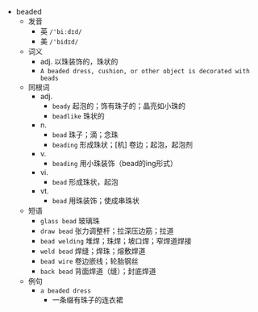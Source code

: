 - beaded
  - 发音
    - 英 `/'biːdɪd/`
    - 美 `/'bidɪd/`
  - 词义
    - adj. 以珠装饰的，珠状的
    - `A beaded dress, cushion, or other object is decorated with beads`
  - 同根词
    - adj.
      - `beady` 起泡的；饰有珠子的；晶亮如小珠的
      - `beadlike` 珠状的
    - n.
      - `bead` 珠子；滴；念珠
      - `beading` 形成珠状；[机] 卷边；起泡，起泡剂
    - v.
      - `beading` 用小珠装饰（bead的ing形式）
    - vi.
      - `bead` 形成珠状，起泡
    - vt.
      - `bead` 用珠装饰；使成串珠状
  - 短语
    - `glass bead` 玻璃珠 
    - `draw bead` 张力调整杆；拉深压边筋；拉道 
    - `bead welding` 堆焊；珠焊；坡口焊；窄焊道焊接 
    - `weld bead` 焊缝；焊珠；熔敷焊道 
    - `bead wire` 卷边嵌线；轮胎钢丝 
    - `back bead` 背面焊道（缝）；封底焊道 
  - 例句
    - `a beaded dress`
      - 一条缀有珠子的连衣裙

